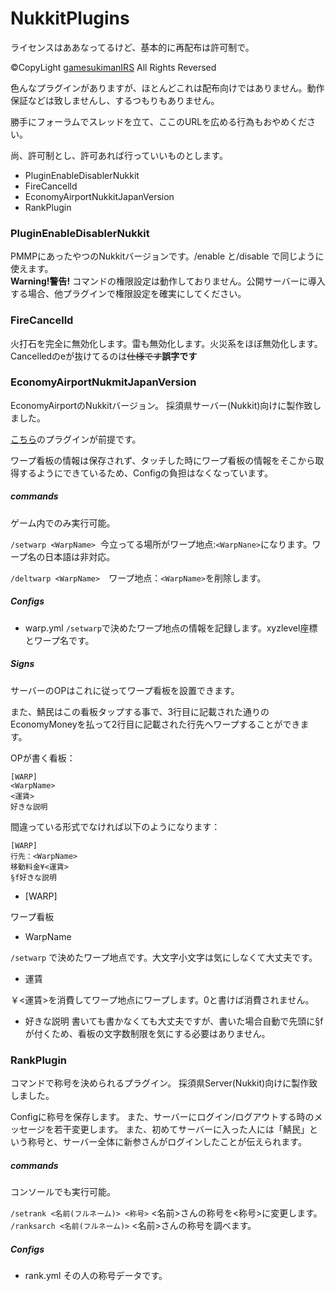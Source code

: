 ﻿# NukkitPlugins
ライセンスはああなってるけど、基本的に再配布は許可制で。

©CopyLight [gamesukimanIRS](https://www.twitter.com/gamesukiman_sub) All Rights Reversed



色んなプラグインがありますが、ほとんどこれは配布向けではありません。動作保証などは致しませんし、するつもりもありません。

勝手にフォーラムでスレッドを立て、ここのURLを広める行為もおやめください。

尚、許可制とし、許可あれば行っていいものとします。

- PluginEnableDisablerNukkit
- FireCancelld
- EconomyAirportNukkitJapanVersion
- RankPlugin

### PluginEnableDisablerNukkit
PMMPにあったやつのNukkitバージョンです。/enable <PluginName>と/disable <PluginName>で同じように使えます。  
**Warning!警告!**
コマンドの権限設定は動作しておりません。公開サーバーに導入する場合、他プラグインで権限設定を確実にしてください。  
  
### FireCancelld
火打石を完全に無効化します。雷も無効化します。火災系をほぼ無効化します。Cancelledのeが抜けてるのは~~仕様です~~**誤字です**

### EconomyAirportNukmitJapanVersion
EconomyAirportのNukkitバージョン。
採須県サーバー(Nukkit)向けに製作致しました。

[こちら](https://forums.nukkit.io/resources/economyapi.26/)のプラグインが前提です。

ワープ看板の情報は保存されず、タッチした時にワープ看板の情報をそこから取得するようにできているため、Configの負担はなくなっています。

##### commands
ゲーム内でのみ実行可能。

```/setwarp <WarpName>```  今立ってる場所がワープ地点:```<WarpNane>```になります。ワープ名の日本語は非対応。

```/deltwarp <WarpName>```　ワープ地点：```<WarpName>```を削除します。
##### Configs
- warp.yml
```/setwarp```で決めたワープ地点の情報を記録します。xyzlevel座標とワープ名です。

##### Signs
サーバーのOPはこれに従ってワープ看板を設置できます。

また、鯖民はこの看板タップする事で、3行目に記載された通りのEconomyMoneyを払って2行目に記載された行先へワープすることができます。

OPが書く看板：
```
[WARP]
<WarpName>
<運賃>
好きな説明
```

間違っている形式でなければ以下のようになります：
```
[WARP]
行先：<WarpName>
移動料金¥<運賃>
§f好きな説明
```

- [WARP]

ワープ看板

- WarpName

```/setwarp``` で決めたワープ地点です。大文字小文字は気にしなくて大丈夫です。

- 運賃

￥<運賃>を消費してワープ地点にワープします。0と書けば消費されません。

- 好きな説明
書いても書かなくても大丈夫ですが、書いた場合自動で先頭に§fが付くため、看板の文字数制限を気にする必要はありません。

### RankPlugin
コマンドで称号を決められるプラグイン。
採須県Server(Nukkit)向けに製作致しました。

Configに称号を保存します。
また、サーバーにログイン/ログアウトする時のメッセージを若干変更します。
また、初めてサーバーに入った人には「鯖民」という称号と、サーバー全体に新参さんがログインしたことが伝えられます。

##### commands
コンソールでも実行可能。

```/setrank <名前(フルネーム)> <称号>``` <名前>さんの称号を<称号>に変更します。
```/ranksarch <名前(フルネーム)>``` <名前>さんの称号を調べます。

##### Configs
- rank.yml
その人の称号データです。
